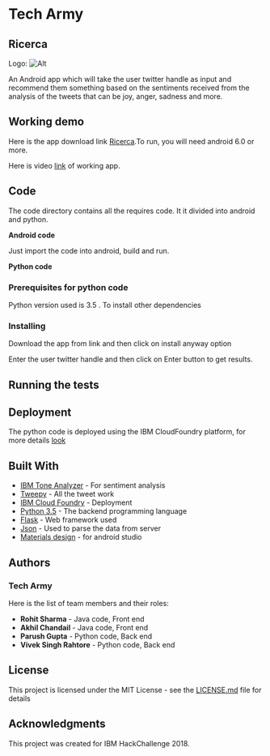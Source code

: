 # Tech Army
## Ricerca  

Logo: ![Alt](/logo.jpeg "Title")  

An Android app which will take the user twitter handle as input and recommend them something based on the sentiments received from
the analysis of the tweets that can be joy, anger, sadness and more.

## Working demo 

Here is the app download link [Ricerca](https://drive.google.com/open?id=1dX47271mP0Ze6Fd5bwkIMt80RcXE_ams).To run, you will need android 6.0 or more.  

Here is video [link](https://youtu.be/Nmaqvk_t7TQ) of working app.  


## Code  

The code directory contains all the requires code. It it divided into android and python.  

**Android code**  

Just import the code into android, build and run.  

**Python code**    

### Prerequisites for python code

Python version used is 3.5 . To install other dependencies 


### Installing

Download the app from link and then click on install anyway option

Enter the user twitter handle and then click on Enter button to get results.

## Running the tests


## Deployment

The python code is deployed using the IBM CloudFoundry platform, for more details [look](https://www.ibm.com/cloud/cloud-foundry)

## Built With

* [IBM Tone Analyzer](https://www.ibm.com/watson/services/tone-analyzer/) - For sentiment analysis
* [Tweepy](http://www.tweepy.org/) - All the tweet work
* [IBM Cloud Foundry](https://www.ibm.com/cloud/cloud-foundry) - Deployment
* [Python 3.5](https://www.python.org/downloads/) - The backend programming language
* [Flask](http://flask.pocoo.org/) - Web framework used
* [Json](https://developer.android.com/reference/org/json/JSONObject) - Used to parse the data from server 
* [Materials design](terial.google.com) - for android studio


## Authors
### Tech Army  
Here is the list of team members and their roles:
* **Rohit Sharma** -   Java code, Front end 
* **Akhil Chandail** -   Java code, Front end
* **Parush Gupta** -     Python code, Back end 
* **Vivek Singh Rahtore** -   Python code, Back end 

## License

This project is licensed under the MIT License - see the [LICENSE.md](LICENSE.md) file for details

## Acknowledgments

This project was created for IBM HackChallenge 2018.

